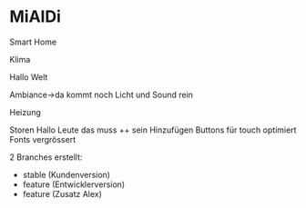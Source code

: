 # MiAlDi

Smart Home

Klima

Hallo Welt

Ambiance->da kommt noch Licht und Sound rein

Heizung

Storen
Hallo Leute das muss ++ sein
Hinzufügen
Buttons für touch optimiert
Fonts vergrössert

2 Branches erstellt:
- stable (Kundenversion)
- feature (Entwicklerversion)
- feature (Zusatz Alex)